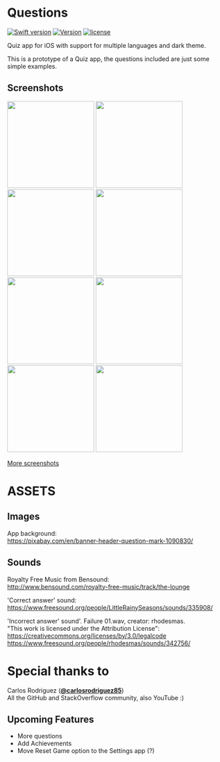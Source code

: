 # Questions
[![Swift version](https://img.shields.io/badge/Swift-3-orange.svg)](https://swift.org/download)
[![Version](https://img.shields.io/badge/version-v2.6--beta-green.svg)](https://github.com/illescasDaniel/Questions/releases)
[![license](https://img.shields.io/github/license/mashape/apistatus.svg?maxAge=2592000)](https://github.com/illescasDaniel/Questions/blob/master/LICENCE)  

Quiz app for iOS with support for multiple languages and dark theme. 

This is a prototype of a Quiz app, the questions included are just some simple examples.

Screenshots
-------
<img src="http://i.imgur.com/MxLjAyX.png" width="200"> <img src="http://i.imgur.com/pYL2Nfh.png" width="200"> <img src="http://i.imgur.com/g15zyC0.png" width="200"> <img src="http://i.imgur.com/vKrAcer.png" width="200">  
<img src="http://i.imgur.com/x0v508P.png" width="200"> <img src="http://i.imgur.com/sb0BfUd.png" width="200"> <img src="http://i.imgur.com/yEsZXVc.png" width="200"> <img src="http://i.imgur.com/vOq4mwm.png" width="200">  

[More screenshots](http://imgur.com/a/OOrLJ)

# ASSETS #

Images
-------
App background:  
https://pixabay.com/en/banner-header-question-mark-1090830/

Sounds
-------
Royalty Free Music from Bensound:  
http://www.bensound.com/royalty-free-music/track/the-lounge

'Correct answer' sound:  
https://www.freesound.org/people/LittleRainySeasons/sounds/335908/

'Incorrect answer' sound'. Failure 01.wav, creator: rhodesmas.   
"This work is licensed under the Attribution License":  
https://creativecommons.org/licenses/by/3.0/legalcode  
https://www.freesound.org/people/rhodesmas/sounds/342756/

# Special thanks to #

Carlos Rodriguez ([**@carlosrodriguez85**](https://github.com/carlosrodriguez85))  
All the GitHub and StackOverflow community, also YouTube :)

Upcoming Features
-----------------

- More questions 
- Add Achievements
- Move Reset Game option to the Settings app (?)
